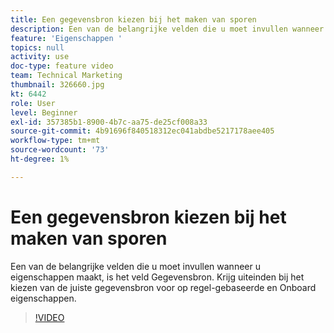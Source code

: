 ```yaml
---
title: Een gegevensbron kiezen bij het maken van sporen
description: Een van de belangrijke velden die u moet invullen wanneer u eigenschappen maakt, is het veld Gegevensbron. Krijg uiteinden bij het kiezen van de juiste gegevensbron voor op regel-gebaseerde en Onboard eigenschappen.
feature: 'Eigenschappen '
topics: null
activity: use
doc-type: feature video
team: Technical Marketing
thumbnail: 326660.jpg
kt: 6442
role: User
level: Beginner
exl-id: 357385b1-8900-4b7c-aa75-de25cf008a33
source-git-commit: 4b91696f840518312ec041abdbe5217178aee405
workflow-type: tm+mt
source-wordcount: '73'
ht-degree: 1%

---
```


# Een gegevensbron kiezen bij het maken van sporen

Een van de belangrijke velden die u moet invullen wanneer u eigenschappen maakt, is het veld Gegevensbron. Krijg uiteinden bij het kiezen van de juiste gegevensbron voor op regel-gebaseerde en Onboard eigenschappen.

>[!VIDEO](https://video.tv.adobe.com/v/326660/?quality=12&learn=on)
